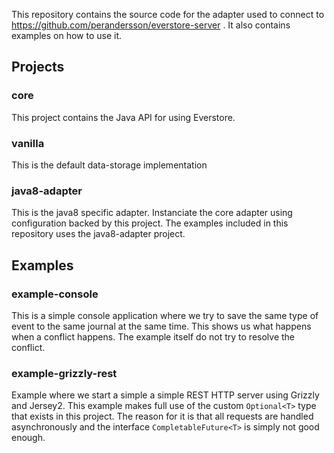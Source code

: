 This repository contains the source code for the adapter used to connect to https://github.com/perandersson/everstore-server . It also contains examples on how to use it.

## Projects

### core

This project contains the Java API for using Everstore.

### vanilla

This is the default data-storage implementation

### java8-adapter

This is the java8 specific adapter. Instanciate the core adapter using configuration backed by this project. The examples included in this repository uses the java8-adapter project.

## Examples

### example-console

This is a simple console application where we try to save the same type of event to the same journal at the same time. 
This shows us what happens when a conflict happens. The example itself do not try to resolve the conflict.

### example-grizzly-rest

Example where we start a simple a simple REST HTTP server using Grizzly and Jersey2. This example makes full use of the
custom `Optional<T>` type that exists in this project. The reason for it is that all requests are handled asynchronously
and the interface `CompletableFuture<T>` is simply not good enough.